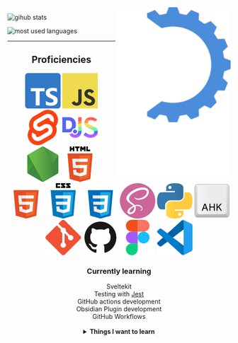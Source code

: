 <!-- midnight-purple theme also looks really good -->
<img alt="logo" src="https://raw.githubusercontent.com/MikhaD/MikhaD/main/logo/animated with name.svg" align="right" width="260px">

![gihub stats](https://github-readme-stats.vercel.app/api?username=MikhaD&show_icons=true&count_private=true&bg_color=0000&text_color=888&theme=github_dark&hide_border=true)

<!-- ![gihub stats](https://github-readme-stats.vercel.app/api?username=MikhaD&show_icons=true&count_private=true&bg_color=0000&text_color=000&theme=github_dark&hide_border=true#gh-light-mode-only)

![gihub stats](https://github-readme-stats.vercel.app/api?username=MikhaD&show_icons=true&count_private=true&bg_color=0000&text_color=fff&theme=github_dark&hide_border=true#gh-dark-mode-only) -->

![most used languages](https://github-readme-stats.vercel.app/api/top-langs/?username=MikhaD&layout=compact&langs_count=10&bg_color=0000&text_color=888&theme=github_dark&card_width=445&hide_border=true.svg)

<!-- ![most used languages](https://github-readme-stats.vercel.app/api/top-langs/?username=MikhaD&layout=compact&langs_count=10&bg_color=0000&text_color=000&theme=github_dark&card_width=445&hide_border=true#gh-light-mode-only)

![most used languages](https://github-readme-stats.vercel.app/api/top-langs/?username=MikhaD&layout=compact&langs_count=10&bg_color=0000&text_color=fff&theme=github_dark&card_width=445&hide_border=true.svg#gh-dark-mode-only) -->

---
<div align="center">

## Proficiencies
[![TypeScript](https://raw.githubusercontent.com/MikhaD/MikhaD/main/icons/typescript.svg)](https://www.typescriptlang.org)
[![JavaScript](https://raw.githubusercontent.com/MikhaD/MikhaD/main/icons/javascript.svg)](https://ecma-international.org/publications-and-standards/standards/ecma-262)
[![Svelte](https://raw.githubusercontent.com/MikhaD/MikhaD/main/icons/svelte.svg)](https://svelte.dev)
[![title="DiscordJS](https://raw.githubusercontent.com/MikhaD/MikhaD/main/icons/discordjs.svg)](https://discord.js.org)
[![Node](https://raw.githubusercontent.com/MikhaD/MikhaD/main/icons/node.svg)](https://nodejs.org)
[![HTML](https://raw.githubusercontent.com/MikhaD/MikhaD/main/icons/html.svg)](https://dev.w3.org/html5/spec-LC#gh-light-mode-only)
[![HTML](https://raw.githubusercontent.com/MikhaD/MikhaD/main/icons/html-dark.svg)](https://dev.w3.org/html5/spec-LC#gh-dark-mode-only)
[![CSS](https://raw.githubusercontent.com/MikhaD/MikhaD/main/icons/css.svg)](https://w3.org/Style/CSS#gh-light-mode-only)
[![CSS](https://raw.githubusercontent.com/MikhaD/MikhaD/main/icons/css-dark.svg)](https://w3.org/Style/CSS#gh-dark-mode-only)
[![SCSS](https://raw.githubusercontent.com/MikhaD/MikhaD/main/icons/scss.svg)](https://sass-lang.com/documentation/syntax)
[![Python](https://raw.githubusercontent.com/MikhaD/MikhaD/main/icons/python.svg)](https://python.org)
[![AutoHotkey](https://raw.githubusercontent.com/MikhaD/MikhaD/main/icons/ahk.svg)](https://autohotkey.com)
[![git](https://raw.githubusercontent.com/MikhaD/MikhaD/main/icons/git.svg)](https://git-scm.com)
[![GitHub](https://raw.githubusercontent.com/MikhaD/MikhaD/main/icons/github.svg)](https://github.com)
[![Figma](https://raw.githubusercontent.com/MikhaD/MikhaD/main/icons/figma.svg)](https://figma.com)
[![Visual Studio Code](https://raw.githubusercontent.com/MikhaD/MikhaD/main/icons/vscode.svg)](https://code.visualstudio.com)
</div>
<div align="center">
	<h3>Currently learning</h3>
	<div>Sveltekit</div>
	<div>Testing with <a href="https://jestjs.io">Jest</a></div>
	<div>GitHub actions development</div>
	<div>Obsidian Plugin development</div>
	<div>GitHub Workflows</div>
	<br>
	<details>
		<summary><strong>Things I want to learn</strong></summary>
		<div>Rust</div>
		<div>Tauri</div>
		<div>VSCode Extension development</div>
		<div>Go</div>
		<div>OpenCV</div>
		<div>Web Assembly</div>
		<div>Kotlin</div>
	</details>
</div>
